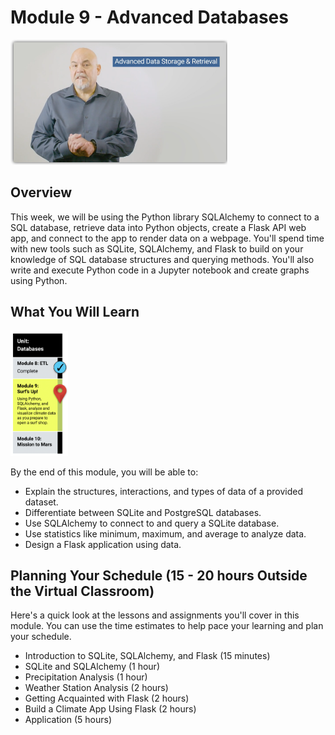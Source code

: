 # Module 9 - Advanced Databases

<img src="./Images/Dr. Scott Adv DBs.png" alt="Module 9 Adv Databases" height="200"/>

## Overview
This week, we will be using the Python library SQLAlchemy to connect to a SQL database, retrieve data into Python objects, create a Flask API web app, and connect to the app to render data on a webpage. You'll spend time with new tools such as SQLite, SQLAlchemy, and Flask to build on your knowledge of SQL database structures and querying methods. You'll also write and execute Python code in a Jupyter notebook and create graphs using Python.

## What You Will Learn
<img src="./Images/Module_9_Roadmap.png" alt="Module 9 - Advanced Databases" height="200"/>

By the end of this module, you will be able to: 

* Explain the structures, interactions, and types of data of a provided dataset.
* Differentiate between SQLite and PostgreSQL databases.
* Use SQLAlchemy to connect to and query a SQLite database.
* Use statistics like minimum, maximum, and average to analyze data.
* Design a Flask application using data.

## Planning Your Schedule (15 - 20 hours Outside the Virtual Classroom)
Here's a quick look at the lessons and assignments you'll cover in this module. You can use the time estimates to help pace your learning and plan your schedule.

* Introduction to SQLite, SQLAlchemy, and Flask (15 minutes)
* SQLite and SQLAlchemy (1 hour)
* Precipitation Analysis (1 hour)
* Weather Station Analysis (2 hours)
* Getting Acquainted with Flask (2 hours)
* Build a Climate App Using Flask (2 hours)
* Application (5 hours)